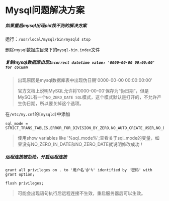 # Mysql问题解决方案

##### 如果重启mysql出现pid找不到的解决方案

运行：`/usr/local/mysql/bin/mysqld stop`

删除mysql数据库目录下的`mysql-bin.index`文件

##### 复制mysql数据库出现`Incorrect datetime value: '0000-00-00 00:00:00' for column`

> 出现原因是mysql数据库表中出现伪日期'0000-00-00 00:00:00:00'
>
> 官方文档上说明MySQL允许将’0000-00-00’保存为“伪日期”，但是MySQL有一个`NO_ZERO_DATE SQL`模式，这个模式默认是打开的，不允许产生伪日期，所以要关掉这个选项。

在`/etc/my.cnf`的`[mysqld]`中添加 

```shell
sql_mode = STRICT_TRANS_TABLES,ERROR_FOR_DIVISION_BY_ZERO,NO_AUTO_CREATE_USER,NO_ENGINE_SUBSTITUTION
```

> 使用show variables like '%sql_mode%';查看关于sql_mode的变量，如果没有NO_ZERO_IN_DATE和NO_ZERO_DATE就说明修改成功！

##### 远程连接被拒绝，开启远程连接

```shell
grant all privileges on . to '用户名'@'%' identified by '密码' with grant option;

flush privileges;
```

> 可能会出现语句执行后远程连接不生效，重启服务器后可以生效。

